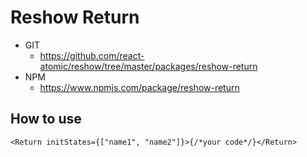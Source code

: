 Reshow Return 
===============

* GIT
   * https://github.com/react-atomic/reshow/tree/master/packages/reshow-return
* NPM
   * https://www.npmjs.com/package/reshow-return

## How to use
```
<Return initStates={["name1", "name2"]}>{/*your code*/}</Return>
```


